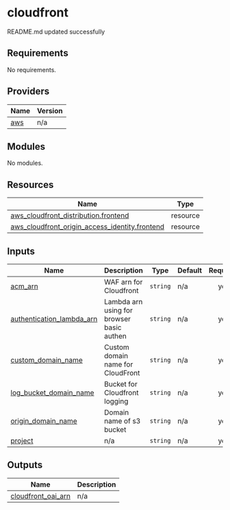 # cloudfront

<!-- BEGINNING OF PRE-COMMIT-TERRAFORM DOCS HOOK -->
README.md updated successfully
<!-- END OF PRE-COMMIT-TERRAFORM DOCS HOOK -->

<!-- BEGIN_TF_DOCS -->
## Requirements

No requirements.

## Providers

| Name | Version |
|------|---------|
| <a name="provider_aws"></a> [aws](#provider\_aws) | n/a |

## Modules

No modules.

## Resources

| Name | Type |
|------|------|
| [aws_cloudfront_distribution.frontend](https://registry.terraform.io/providers/hashicorp/aws/latest/docs/resources/cloudfront_distribution) | resource |
| [aws_cloudfront_origin_access_identity.frontend](https://registry.terraform.io/providers/hashicorp/aws/latest/docs/resources/cloudfront_origin_access_identity) | resource |

## Inputs

| Name | Description | Type | Default | Required |
|------|-------------|------|---------|:--------:|
| <a name="input_acm_arn"></a> [acm\_arn](#input\_acm\_arn) | WAF arn for Cloudfront | `string` | n/a | yes |
| <a name="input_authentication_lambda_arn"></a> [authentication\_lambda\_arn](#input\_authentication\_lambda\_arn) | Lambda arn using for browser basic authen | `string` | n/a | yes |
| <a name="input_custom_domain_name"></a> [custom\_domain\_name](#input\_custom\_domain\_name) | Custom domain name for CloudFront | `string` | n/a | yes |
| <a name="input_log_bucket_domain_name"></a> [log\_bucket\_domain\_name](#input\_log\_bucket\_domain\_name) | Bucket for Cloudfront logging | `string` | n/a | yes |
| <a name="input_origin_domain_name"></a> [origin\_domain\_name](#input\_origin\_domain\_name) | Domain name of s3 bucket | `string` | n/a | yes |
| <a name="input_project"></a> [project](#input\_project) | n/a | `string` | n/a | yes |

## Outputs

| Name | Description |
|------|-------------|
| <a name="output_cloudfront_oai_arn"></a> [cloudfront\_oai\_arn](#output\_cloudfront\_oai\_arn) | n/a |
<!-- END_TF_DOCS -->
